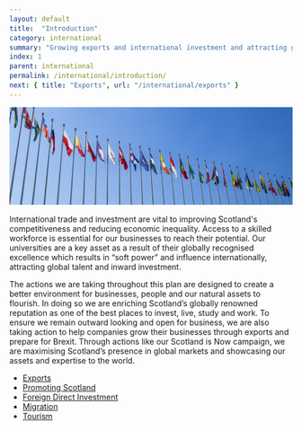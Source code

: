 ```yaml
---
layout: default
title:  "Introduction"
category: international
summary: "Growing exports and international investment and attracting global talent."
index: 1
parent: international
permalink: /international/introduction/
next: { title: "Exports", url: "/international/exports" }
---
```

![Flags of different countries](/assets/images/pageimages/international.jpg)
<br>

International trade and investment are vital to improving Scotland's competitiveness and reducing economic inequality. Access to a skilled workforce is essential for our businesses to reach their potential. Our universities are a key asset as a result of their globally recognised excellence which results in “soft power” and influence internationally, attracting global talent and inward investment. 

The actions we are taking throughout this plan are designed to create a better environment for businesses, people and our natural assets to flourish. In doing so we are enriching Scotland’s globally renowned reputation as one of the best places to invest, live, study and work. To ensure we remain outward looking and open for business, we are also taking action to help companies grow their businesses through exports and prepare for Brexit. Through actions like our Scotland is Now campaign, we are maximising Scotland’s presence in global markets and showcasing our assets and expertise to the world. 


* [Exports](/international/exports/)
* [Promoting Scotland](/international/promoting-scotland/)
* [Foreign Direct Investment](/international/foreign-direct-investment/)
* [Migration](/international/migration/)
* [Tourism](/international/tourism/)

